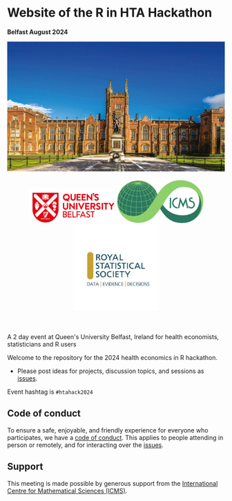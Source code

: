 # Website of the R in HTA Hackathon
 __Belfast August 2024__

<center><a><img src="images/Queens-University-Belfast-Website-Header-Mobile-2023.jpg" width="800px" height="300px"/></a></center>

<br/>

<center><a href="https://www.qub.ac.uk/"><img alt="Queen's University Belfast" src="images/QUB-logo.png" width="200px" height="80px"/></a> <a href="https://www.icms.org.uk/"><img alt="International Centre for Mathematical Sciences" src="images/ICMS-logo.png" width="200px" height="100px"/></a><a href="https://rss.org.uk/"><img alt="The Royal Statistical Society" src="images/rss-logo.jpg" width="200px" height="200px"/></a></center>

<br/>
<br/>

A 2 day event at Queen's University Belfast, Ireland for health economists, statisticians and R users

Welcome to the repository for the 2024 health economics in R hackathon.

* Please post ideas for projects, discussion topics, and sessions as [issues](https://github.com/n8thangreen/htahack2024/issues).

Event hashtag is `#htahack2024`

## Code of conduct

To ensure a safe, enjoyable, and friendly experience for everyone who participates, we have a [code of conduct](https://github.com/n8thangreen/htahack2024/blob/main/code-of-conduct.qmd). This applies to people attending in person or remotely, and for interacting over the [issues](https://github.com/n8thangreen/htahack2024/issues).

## Support

This meeting is made possible by generous support from the [International Centre for Mathematical Sciences (ICMS)](https://www.icms.org.uk/funding-opportunities/strategic-workshops).
